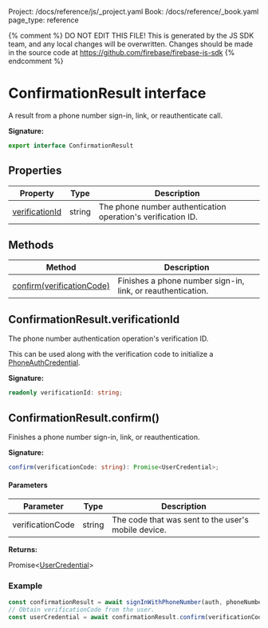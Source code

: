 Project: /docs/reference/js/_project.yaml
Book: /docs/reference/_book.yaml
page_type: reference

{% comment %}
DO NOT EDIT THIS FILE!
This is generated by the JS SDK team, and any local changes will be
overwritten. Changes should be made in the source code at
https://github.com/firebase/firebase-js-sdk
{% endcomment %}

# ConfirmationResult interface
A result from a phone number sign-in, link, or reauthenticate call.

<b>Signature:</b>

```typescript
export interface ConfirmationResult 
```

## Properties

|  Property | Type | Description |
|  --- | --- | --- |
|  [verificationId](./auth.confirmationresult.md#confirmationresultverificationid) | string | The phone number authentication operation's verification ID. |

## Methods

|  Method | Description |
|  --- | --- |
|  [confirm(verificationCode)](./auth.confirmationresult.md#confirmationresultconfirm) | Finishes a phone number sign-in, link, or reauthentication. |

## ConfirmationResult.verificationId

The phone number authentication operation's verification ID.

This can be used along with the verification code to initialize a [PhoneAuthCredential](./auth.phoneauthcredential.md#phoneauthcredential_class)<!-- -->.

<b>Signature:</b>

```typescript
readonly verificationId: string;
```

## ConfirmationResult.confirm()

Finishes a phone number sign-in, link, or reauthentication.

<b>Signature:</b>

```typescript
confirm(verificationCode: string): Promise<UserCredential>;
```

#### Parameters

|  Parameter | Type | Description |
|  --- | --- | --- |
|  verificationCode | string | The code that was sent to the user's mobile device. |

<b>Returns:</b>

Promise&lt;[UserCredential](./auth.usercredential.md#usercredential_interface)<!-- -->&gt;

### Example


```javascript
const confirmationResult = await signInWithPhoneNumber(auth, phoneNumber, applicationVerifier);
// Obtain verificationCode from the user.
const userCredential = await confirmationResult.confirm(verificationCode);

```

